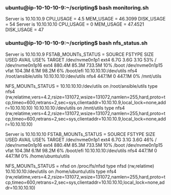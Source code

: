### ubuntu@ip-10-10-10-9:~/scripting$ bash monitoring.sh 
Server is 10.10.10.9
CPU_USAGE = 4.5
MEM_USAGE = 46.3099
DISK_USAGE = 54
Server is 10.10.10.10
CPU_USAGE = 0
MEM_USAGE = 47.4521
DISK_USAGE = 47


### ubuntu@ip-10-10-10-9:~/scripting$ bash nfs_status.sh 
Server is 10.10.10.9
FSTAB_MOUNTs_STATUS = 
SOURCE                 FSTYPE   SIZE  USED  AVAIL USE% TARGET
/dev/nvme0n1p1         ext4     6.7G  3.6G   3.1G  53% /
/dev/nvme0n1p16        ext4   880.4M 85.3M 733.5M  10% /boot
/dev/nvme0n1p15        vfat   104.3M  6.1M  98.2M   6% /boot/efi
10.10.10.10:/dev/utils nfs4                            /root/ansible/utils
10.10.10.10:/dev/utils nfs4   447.1M     0 447.1M   0% /mnt/utils

NFS_MOUNTs_STATUS = 
10.10.10.10:/dev/utils on /root/ansible/utils type nfs4 (rw,relatime,vers=4.2,rsize=131072,wsize=131072,namlen=255,hard,proto=tcp,timeo=600,retrans=2,sec=sys,clientaddr=10.10.10.9,local_lock=none,addr=10.10.10.10)
10.10.10.10:/dev/utils on /mnt/utils type nfs4 (rw,relatime,vers=4.2,rsize=131072,wsize=131072,namlen=255,hard,proto=tcp,timeo=600,retrans=2,sec=sys,clientaddr=10.10.10.9,local_lock=none,addr=10.10.10.10)

Server is 10.10.10.10
FSTAB_MOUNTs_STATUS = 
SOURCE                 FSTYPE   SIZE  USED  AVAIL USE% TARGET
/dev/nvme0n1p1         ext4     6.7G  3.1G   3.6G  46% /
/dev/nvme0n1p16        ext4   880.4M 85.3M 733.5M  10% /boot
/dev/nvme0n1p15        vfat   104.3M  6.1M  98.2M   6% /boot/efi
10.10.10.10:/dev/utils nfs4   447.1M     0 447.1M   0% /home/ubuntu/utils

NFS_MOUNTs_STATUS = 
nfsd on /proc/fs/nfsd type nfsd (rw,relatime)
10.10.10.10:/dev/utils on /home/ubuntu/utils type nfs4 (rw,relatime,vers=4.2,rsize=131072,wsize=131072,namlen=255,hard,proto=tcp,timeo=600,retrans=2,sec=sys,clientaddr=10.10.10.10,local_lock=none,addr=10.10.10.10)


